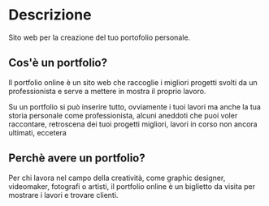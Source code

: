 # Descrizione

Sito web per la creazione del tuo portofolio personale.

## Cos'è un portfolio?

Il portfolio online è un sito web che raccoglie i migliori progetti svolti da un professionista e serve a mettere in mostra il proprio lavoro.

Su un portfolio si può inserire tutto, ovviamente i tuoi lavori ma anche la tua storia personale come professionista, alcuni aneddoti che puoi voler raccontare, retroscena dei tuoi progetti migliori, lavori in corso non ancora ultimati, eccetera

## Perchè avere un portfolio?

Per chi lavora nel campo della creatività, come graphic designer, videomaker, fotografi o artisti, il portfolio online è un biglietto da visita per mostrare i lavori e trovare clienti.
